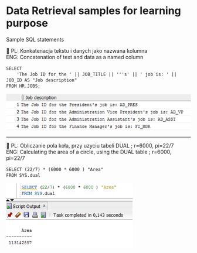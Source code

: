 # Data Retrieval samples for learning purpose
Sample SQL statements

:wrench: PL: Konkatenacja tekstu i danych jako nazwana kolumna  
           ENG: Concatenation of text and data as a named column

    SELECT 
        'The Job ID for the ' || JOB_TITLE || '''s' || ' job is: ' || JOB_ID AS "Job description" 
    FROM HR.JOBS;

![alt text](https://github.com/pawlowskaanna/sandbox-sql/blob/master/02-data-retrieval/images/ch02q2.PNG )

---

:wrench: PL: Obliczanie pola koła, przy uzyciu tabeli DUAL ; r=6000, pi=22/7  
         ENG: Calculating the area of a circle, using the DUAL table ; r=6000, pi=22/7
         
         
    SELECT (22/7) * (6000 * 6000 ) "Area"
    FROM SYS.dual

![alt text](https://github.com/pawlowskaanna/sandbox-sql/blob/master/02-data-retrieval/images/ch02q3.PNG )
